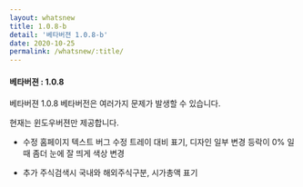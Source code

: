 ```yaml
---
layout: whatsnew
title: 1.0.8-b
detail: '베타버젼 1.0.8-b'
date: 2020-10-25
permalink: /whatsnew/:title/
---
```

<h4>베타버젼 : 1.0.8</h4>

베타버젼 1.0.8
베타버전은 여러가지 문제가 발생할 수 있습니다.

현재는 윈도우버젼만 제공합니다.

- 수정
홈페이지 텍스트 버그 수정
트레이 대비 표기, 디자인 일부 변경
등락이 0% 일때 좀더 눈에 잘 띄게 색상 변경

- 추가
주식검색시 국내와 해외주식구분, 시가총액 표기
